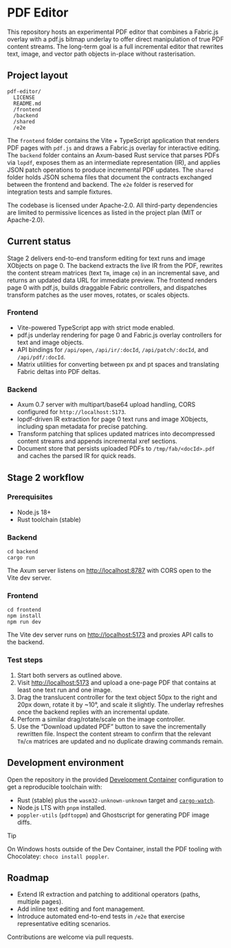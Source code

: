 # PDF Editor

This repository hosts an experimental PDF editor that combines a Fabric.js overlay with a pdf.js bitmap underlay to offer direct manipulation of true PDF content streams. The long-term goal is a full incremental editor that rewrites text, image, and vector path objects in-place without rasterisation.

## Project layout

```
pdf-editor/
  LICENSE
  README.md
  /frontend
  /backend
  /shared
  /e2e
```

The `frontend` folder contains the Vite + TypeScript application that renders PDF pages with `pdf.js` and draws a Fabric.js overlay for interactive editing. The `backend` folder contains an Axum-based Rust service that parses PDFs via `lopdf`, exposes them as an intermediate representation (IR), and applies JSON patch operations to produce incremental PDF updates. The `shared` folder holds JSON schema files that document the contracts exchanged between the frontend and backend. The `e2e` folder is reserved for integration tests and sample fixtures.

The codebase is licensed under Apache-2.0. All third-party dependencies are limited to permissive licences as listed in the project plan (MIT or Apache-2.0).

## Current status

Stage 2 delivers end-to-end transform editing for text runs and image XObjects on page 0. The backend extracts the live IR from the PDF, rewrites the content stream matrices (text `Tm`, image `cm`) in an incremental save, and returns an updated data URL for immediate preview. The frontend renders page 0 with pdf.js, builds draggable Fabric controllers, and dispatches transform patches as the user moves, rotates, or scales objects.

### Frontend

* Vite-powered TypeScript app with strict mode enabled.
* pdf.js underlay rendering for page 0 and Fabric.js overlay controllers for text and image objects.
* API bindings for `/api/open`, `/api/ir/:docId`, `/api/patch/:docId`, and `/api/pdf/:docId`.
* Matrix utilities for converting between px and pt spaces and translating Fabric deltas into PDF deltas.

### Backend

* Axum 0.7 server with multipart/base64 upload handling, CORS configured for `http://localhost:5173`.
* lopdf-driven IR extraction for page 0 text runs and image XObjects, including span metadata for precise patching.
* Transform patching that splices updated matrices into decompressed content streams and appends incremental xref sections.
* Document store that persists uploaded PDFs to `/tmp/fab/<docId>.pdf` and caches the parsed IR for quick reads.

## Stage 2 workflow

### Prerequisites

* Node.js 18+
* Rust toolchain (stable)

### Backend

```
cd backend
cargo run
```

The Axum server listens on <http://localhost:8787> with CORS open to the Vite dev server.

### Frontend

```
cd frontend
npm install
npm run dev
```

The Vite dev server runs on <http://localhost:5173> and proxies API calls to the backend.

### Test steps

1. Start both servers as outlined above.
2. Visit <http://localhost:5173> and upload a one-page PDF that contains at least one text run and one image.
3. Drag the translucent controller for the text object 50px to the right and 20px down, rotate it by ~10°, and scale it slightly. The underlay refreshes once the backend replies with an incremental update.
4. Perform a similar drag/rotate/scale on the image controller.
5. Use the “Download updated PDF” button to save the incrementally rewritten file. Inspect the content stream to confirm that the relevant `Tm`/`cm` matrices are updated and no duplicate drawing commands remain.

## Development environment

Open the repository in the provided [Development Container](https://containers.dev/) configuration to get a reproducible toolchain with:

* Rust (stable) plus the `wasm32-unknown-unknown` target and [`cargo-watch`](https://github.com/watchexec/cargo-watch).
* Node.js LTS with `pnpm` installed.
* `poppler-utils` (`pdftoppm`) and Ghostscript for generating PDF image diffs.

> [!TIP]
> On Windows hosts outside of the Dev Container, install the PDF tooling with Chocolatey: `choco install poppler`.

## Roadmap

* Extend IR extraction and patching to additional operators (paths, multiple pages).
* Add inline text editing and font management.
* Introduce automated end-to-end tests in `/e2e` that exercise representative editing scenarios.

Contributions are welcome via pull requests.
